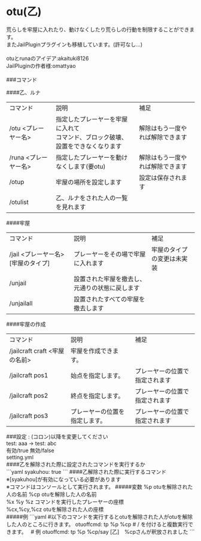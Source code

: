 otu(乙)
===

荒らしを牢屋に入れたり、動けなくしたり荒らしの行動を制限することができます。<br/>
またJailPluginプラグインも移植しています。(許可なし...)<br/>
<br/>
otuとrunaのアイデア:akaituki8126<br/>
JailPluginの作者様:omattyao<br/>
<br/>
###コマンド

####乙、ルナ
<table>
  <tr>
    <td>コマンド</td>
    <td>説明</td>
    <td>補足</td>
  </tr>
  <tr>
    <td>/otu &lt;プレーヤー名&gt;</td>
    <td>指定したプレーヤーを牢屋に入れて<br/>コマンド、ブロック破壊、設置をできなくなります</td>
    <td>解除はもう一度やれば解除できます</td>
  </tr>
  <tr>
    <td>/runa &lt;プレーヤー名&gt;</td>
    <td>指定したプレーヤーを動けなくします(要otu)</td>
    <td>解除はもう一度やれば解除できます</td>
  </tr>
 <tr>
    <td>/otup</td>
    <td>牢屋の場所を設定します</td>
    <td>設定は保存されます</td>
  </tr>
  <tr>
    <td>/otulist</td>
    <td>乙、ルナをされた人の一覧を見れます</td>
    <td></td>
  </tr>
</table>
####牢屋
<table>
  <tr>
    <td>コマンド</td>
    <td>説明</td>
    <td>補足</td>
  </tr>
 <tr>
    <td>/jail &lt;プレーヤー名&gt; [牢屋のタイプ]</td>
    <td>プレーヤーをその場で牢屋に入れます</td>
    <td>牢屋のタイプの変更は未実装</td>
  </tr>
  <tr>
    <td>/unjail</td>
    <td>設置された牢屋を撤去し、元通りの状態に戻します</td>
    <td></td>
  </tr>
  <tr>
    <td>/unjailall</td>
    <td>設置されたすべての牢屋を撤去します</td>
    <td></td>
  </tr>
</table>
####牢屋の作成
<table>
  <tr>
    <td>コマンド</td>
    <td>説明</td>
    <td>補足</td>
  </tr>
  <tr>
    <td>/jailcraft craft &lt;牢屋の名前&gt;</td>
    <td>牢屋を作成できます。</td>
    <td></td>
  </tr>
   <tr>
    <td>/jailcraft pos1</td>
    <td>始点を指定します。</td>
    <td>プレーヤーの位置で指定されます</td>
  </tr>
  <tr>
    <td>/jailcraft pos2</td>
    <td>終点を指定します。</td>
    <td>プレーヤーの位置で指定されます</td>
  </tr>
   <tr>
    <td>/jailcraft pos3</td>
    <td>プレーヤーの位置を指定します。</td>
    <td>プレーヤーの位置で指定されます</td>
  </tr>
</table>
###設定
 : (コロン)以降を変更してください<br/>
test: aaa -> test: abc <br/>
有効/true 無効/false<br/>
setting.yml<br/>
####乙を解除された際に設定されたコマンドを実行するか<br/>
```yaml
syakuhou: true
```
####乙解除された際に実行するコマンド<br/>
※[syakuhou]が有効になっている必要があります<br/>
※コマンドはコンソールとして実行されます。
#####変数 
%p otuを解除された人の名前 %cp otuを解除した人の名前<br/>
%x %y %z コマンドを実行したプレーヤーの座標<br/>
%cx,%cy,%cz otuを解除された人の座標<br/>
#####例
```yaml
#以下のコマンドを実行するとotuを解除された人がotuを解除した人のところに行きます。
otuoffcmd: tp %p %cp
# / を付けると複数実行できます。　
# 例
otuoffcmd: tp %p %cp/say [乙]　%cpさんが釈放されました
```
